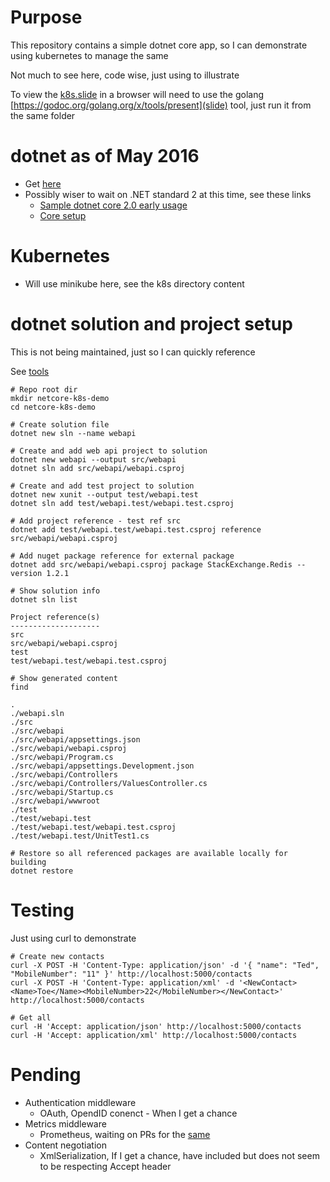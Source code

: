 # Purpose
This repository contains a simple dotnet core app, so I can demonstrate using kubernetes to manage the same

Not much to see here, code wise, just using to illustrate

To view the [k8s.slide](slides) in a browser will need to use the golang [https://godoc.org/golang.org/x/tools/present](slide) tool, just run it from the same folder



# dotnet as of May 2016
- Get [here](https://www.microsoft.com/net/core#linuxubuntu)
- Possibly wiser to wait on .NET standard 2 at this time, see these links
	- [Sample dotnet core 2.0 early usage](https://jeremylindsayni.wordpress.com/2017/04/02/installing-ubuntu-16-04-on-a-raspberry-pi-3-installing-net-core-2-and-running-a-sample-net-core-2-app/)
	- [Core setup](https://github.com/dotnet/core-setup/)



# Kubernetes
- Will use minikube here, see the k8s directory content



# dotnet solution and project setup

This is not being maintained, just so I can quickly reference

See [tools](https://docs.microsoft.com/en-us/dotnet/articles/core/tools/)

```
# Repo root dir
mkdir netcore-k8s-demo
cd netcore-k8s-demo

# Create solution file
dotnet new sln --name webapi

# Create and add web api project to solution
dotnet new webapi --output src/webapi
dotnet sln add src/webapi/webapi.csproj

# Create and add test project to solution
dotnet new xunit --output test/webapi.test
dotnet sln add test/webapi.test/webapi.test.csproj

# Add project reference - test ref src
dotnet add test/webapi.test/webapi.test.csproj reference src/webapi/webapi.csproj

# Add nuget package reference for external package
dotnet add src/webapi/webapi.csproj package StackExchange.Redis --version 1.2.1

# Show solution info
dotnet sln list

Project reference(s)
--------------------
src
src/webapi/webapi.csproj
test
test/webapi.test/webapi.test.csproj

# Show generated content
find

.
./webapi.sln
./src
./src/webapi
./src/webapi/appsettings.json
./src/webapi/webapi.csproj
./src/webapi/Program.cs
./src/webapi/appsettings.Development.json
./src/webapi/Controllers
./src/webapi/Controllers/ValuesController.cs
./src/webapi/Startup.cs
./src/webapi/wwwroot
./test
./test/webapi.test
./test/webapi.test/webapi.test.csproj
./test/webapi.test/UnitTest1.cs

# Restore so all referenced packages are available locally for building
dotnet restore
```



# Testing
Just using curl to demonstrate

```
# Create new contacts
curl -X POST -H 'Content-Type: application/json' -d '{ "name": "Ted", "MobileNumber": "11" }' http://localhost:5000/contacts
curl -X POST -H 'Content-Type: application/xml' -d '<NewContact><Name>Toe</Name><MobileNumber>22</MobileNumber></NewContact>' http://localhost:5000/contacts

# Get all
curl -H 'Accept: application/json' http://localhost:5000/contacts
curl -H 'Accept: application/xml' http://localhost:5000/contacts
```



# Pending
- Authentication middleware
	- OAuth, OpendID conenct - When I get a chance
- Metrics middleware
	- Prometheus, waiting on PRs for the [same](https://github.com/andrasm/prometheus-net)
- Content negotiation
	- XmlSerialization, If I get a chance, have included but does not seem to be respecting Accept header
